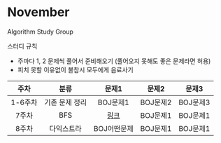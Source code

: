 # November
Algorithm Study Group

스터디 규칙
- 주마다 1, 2 문제씩 풀어서 준비해오기 (풀어오지 못해도 좋은 문제라면 허용)
- 피치 못할 이유없이 불참시 모두에게 음료사기

|주차|분류|문제1|문제2|문제3| 
|:---:|:---:|:---:|:---:|:---:|
|1-6주차|기존 문제 정리|BOJ문제1|BOJ문제2|BOJ문제3|
|7주차|BFS|<A href="https://github.com/nvmith/November/blob/main/%EB%A6%AC%EB%89%B4%EC%96%BC%20%EC%9D%B4%EC%A0%84%20%EC%8A%A4%ED%84%B0%EB%94%94%20%EB%AC%B8%EC%A0%9C%EB%AA%A8%EC%9D%8C/%EB%8B%A4%EC%9D%B5%EC%8A%A4%ED%8A%B8%EB%9D%BC"> 링크 </A>|BOJ문제1|BOJ문제1|
|8주차|다익스트라|BOJ어떤문제|BOJ문제1|BOJ문제1|
